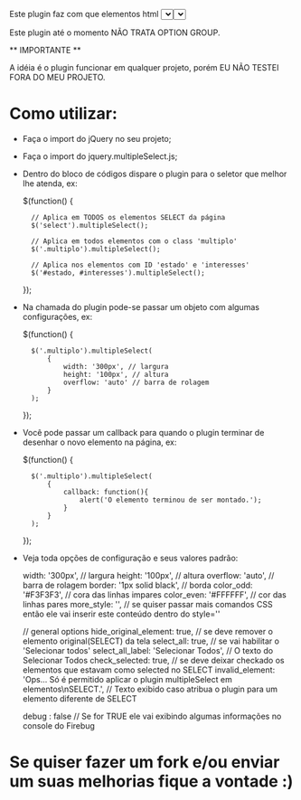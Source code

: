 Este plugin faz com que elementos html <select> sejam transformados em select multiplo. 
Ele remove o <select> da tela e monta uma div com os checkbox.

Este plugin até o momento NÃO TRATA OPTION GROUP.

** IMPORTANTE **

A idéia é o plugin funcionar em qualquer projeto, porém EU NÃO TESTEI FORA DO MEU PROJETO.

# Como utilizar:

* Faça o import do jQuery no seu projeto;

* Faça o import do jquery.multipleSelect.js;

* Dentro do bloco de códigos dispare o plugin para o seletor que melhor lhe atenda, ex:

    $(function() {
    
        // Aplica em TODOS os elementos SELECT da página
        $('select').multipleSelect();

        // Aplica em todos elementos com o class 'multiplo'
        $('.multiplo').multipleSelect();

        // Aplica nos elementos com ID 'estado' e 'interesses'
        $('#estado, #interesses').multipleSelect();
        
    });

* Na chamada do plugin pode-se passar um objeto com algumas configurações, ex: 

    $(function() {
    
        $('.multiplo').multipleSelect(
            {
                width: '300px', // largura
                height: '100px', // altura
                overflow: 'auto' // barra de rolagem
            }
        );
        
    });

* Você pode passar um callback para quando o plugin terminar de desenhar o novo elemento na página, ex:

    $(function() {
    
        $('.multiplo').multipleSelect(
            {
                callback: function(){
                    alert('O elemento terminou de ser montado.');
                }
            }
        );
        
    });

* Veja toda opções de configuração e seus valores padrão:

    width: '300px', // largura
    height: '100px', // altura
    overflow: 'auto', // barra de rolagem
    border: '1px solid black', // borda
    color_odd: '#F3F3F3', // cora das linhas impares
    color_even: '#FFFFFF', // cor das linhas pares
    more_style: '', // se quiser passar mais comandos CSS então ele vai inserir este conteúdo dentro do style=''

    // general options
    hide_original_element: true, // se deve remover o elemento original(SELECT) da tela
    select_all: true, // se vai habilitar o 'Selecionar todos'
    select_all_label: 'Selecionar Todos', // O texto do Selecionar Todos
    check_selected: true, // se deve deixar checkado os elementos que estavam como selected no SELECT
    invalid_element: 'Ops... Só é permitido aplicar o plugin multipleSelect em elementos\nSELECT.', // Texto exibido caso atribua o plugin para um elemento diferente de SELECT

    debug : false // Se for TRUE ele vai exibindo algumas informações no console do Firebug

# Se quiser fazer um fork e/ou enviar um suas melhorias fique a vontade :)